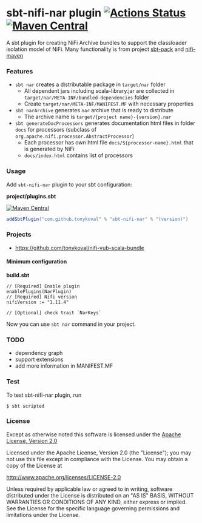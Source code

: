 sbt-nifi-nar plugin [![Actions Status](https://github.com/tonykoval/sbt-nifi-nar/workflows/build/badge.svg)](https://github.com/tonykoval/sbt-nifi-nar/actions) [![Maven Central](https://maven-badges.herokuapp.com/maven-central/com.github.tonykoval/sbt-nifi-nar/badge.svg)](https://maven-badges.herokuapp.com/maven-central/com.github.tonykoval/sbt-nifi-nar)
========

A sbt plugin for creating NiFi Archive bundles to support the classloader isolation model of NiFi.
Many functionality is from project [sbt-pack](https://github.com/xerial/sbt-pack) and [nifi-maven](https://github.com/apache/nifi-maven)

### Features

- `sbt nar` creates a distributable package in `target/nar` folder
  - All dependent jars including scala-library.jar are collected in `target/nar/META-INF/bundled-dependencies` folder
  - Create `target/nar/META-INF/MANIFEST.MF` with necessary properties
- `sbt narArchive` generates `nar` archive that is ready to distribute
  - The archive name is `target/{project name}-{version}.nar`
- `sbt generateDocProcessors` generates documentation html files in folder `docs` for processors (subclass of `org.apache.nifi.processor.AbstractProcessor`)
  - Each processor has own html file `docs/${processor-name}.html` that is generated by NiFi
  - `docs/index.html` contains list of processors

### Usage

Add `sbt-nifi-nar` plugin to your sbt configuration:

**project/plugins.sbt**

[![Maven Central](https://maven-badges.herokuapp.com/maven-central/com.github.tonykoval/sbt-nifi-nar/badge.svg)](https://maven-badges.herokuapp.com/maven-central/com.github.tonykoval/sbt-nifi-nar)

```scala
addSbtPlugin("com.github.tonykoval" % "sbt-nifi-nar" % "(version)")
```

### Projects
 * https://github.com/tonykoval/nifi-vub-scala-bundle

#### Minimum configuration

**build.sbt**
```
// [Required] Enable plugin
enablePlugins(NarPlugin)
// [Required] Nifi version
nifiVersion := "1.11.4"

// [Optional] check trait `NarKeys`
```

Now you can use `sbt nar` command in your project.

### TODO
  * dependency graph
  * support extensions
  * add more information in MANIFEST.MF

### Test
To test sbt-nifi-nar plugin, run

    $ sbt scripted

### License

Except as otherwise noted this software is licensed under the
[Apache License, Version 2.0](http://www.apache.org/licenses/LICENSE-2.0.html)

Licensed under the Apache License, Version 2.0 (the "License");
you may not use this file except in compliance with the License.
You may obtain a copy of the License at

  http://www.apache.org/licenses/LICENSE-2.0

Unless required by applicable law or agreed to in writing, software
distributed under the License is distributed on an "AS IS" BASIS,
WITHOUT WARRANTIES OR CONDITIONS OF ANY KIND, either express or implied.
See the License for the specific language governing permissions and
limitations under the License.
